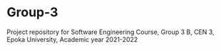 # Group-3
Project repository for Software Engineering Course, Group 3 B, CEN 3, Epoka University, Academic year 2021-2022
